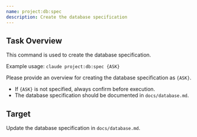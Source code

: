 ```yaml
---
name: project:db:spec
description: Create the database specification
---
```


## Task Overview

This command is used to create the database specification.

Example usage: `claude project:db:spec {ASK}`

Please provide an overview for creating the database specification as `{ASK}`.
* If `{ASK}` is not specified, always confirm before execution.
* The database specification should be documented in `docs/database.md`.

## Target

Update the database specification in `docs/database.md`.